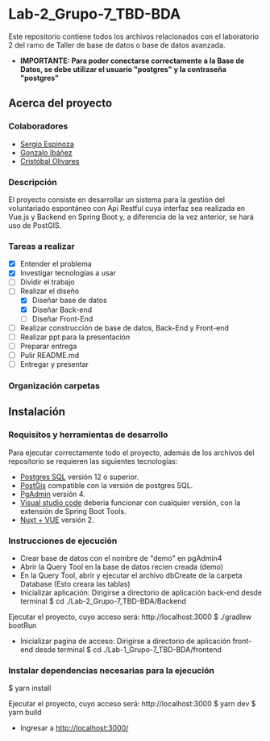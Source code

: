 # Lab-2_Grupo-7_TBD-BDA
Este repositorio contiene todos los archivos relacionados con el laboratorio 2 del ramo de Taller de base de datos o base de datos avanzada.

* **IMPORTANTE: Para poder conectarse correctamente a la Base de Datos, se debe utilizar el usuario "postgres" y la contraseña "postgres"**

## Acerca del proyecto

### Colaboradores
* [Sergio Espinoza](https://github.com/Ch3chS)
* [Gonzalo Ibáñez](https://github.com/Gr3yW0lfChie)
* [Cristóbal Olivares](https://github.com/ToTozudo)

### Descripción
El proyecto consiste en desarrollar un sistema para la gestión del voluntariado espontáneo con Api Restful cuya interfaz sea realizada en Vue.js y Backend en Spring Boot y, a diferencia de la vez anterior, se hará uso de PostGIS.<br>

### Tareas a realizar
- [x] Entender el problema
- [x] Investigar tecnologías a usar
- [ ] Dividir el trabajo
- [ ] Realizar el diseño 
  - [x] Diseñar base de datos
  - [x] Diseñar Back-end
  - [ ] Diseñar Front-End
- [ ] Realizar construcción de base de datos, Back-End y Front-end
- [ ] Realizar ppt para la presentación
- [ ] Preparar entrega
- [ ] Pulir README.md
- [ ] Entregar y presentar

### Organización carpetas



## Instalación

### Requisitos y herramientas de desarrollo
Para ejecutar correctamente todo el proyecto, además de los archivos del repositorio se requieren las siguientes tecnologías:

* [Postgres SQL](https://www.enterprisedb.com/downloads/postgres-postgresql-downloads) versión 12 o superior.
* [PostGis](https://postgis.net/) compatible con la versión de postgres SQL.
* [PgAdmin](https://www.pgadmin.org) versión 4.
* [Visual studio code](https://code.visualstudio.com/download) deberia funcionar con cualquier versión, con la extensión de Spring Boot Tools.
* [Nuxt + VUE](https://nuxtjs.org) versión 2.

### Instrucciones de ejecución
- Crear base de datos con el nombre de "demo" en pgAdmin4
- Abrir la Query Tool en la base de datos recien creada (demo)
- En la Query Tool, abrir y ejecutar el archivo dbCreate de la carpeta Database (Esto creara las tablas)
- Inicializar aplicación:
Dirigirse a directorio de aplicación back-end desde terminal
$ cd ./Lab-2_Grupo-7_TBD-BDA/Backend

Ejecutar el proyecto, cuyo acceso será: http://localhost:3000
$ ./gradlew bootRun


- Inicializar pagina de acceso:
 Dirigirse a directorio de aplicación front-end desde terminal
$ cd ./Lab-1_Grupo-7_TBD-BDA/frontend

### Instalar dependencias necesarias para la ejecución
$ yarn install

Ejecutar el proyecto, cuyo acceso será: http://localhost:3000
$ yarn dev
$ yarn build

- Ingresar a <a href="http://localhost:3000/">http://localhost:3000/</a>
